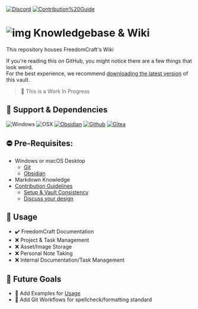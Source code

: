 [![Discord](https://img.shields.io/discord/683356137818816573?label=Discord&logo=discord&style=for-the-badge)](https://discord.gg/freedomcraft)
[![Contribution%20Guide](https://img.shields.io/badge/-Contribution%20Guide-informational?style=for-the-badge)](./CONTRIBUTING.md)

# ![img](https://cdn.freedomcraft.systems/assets/site/favicon/favicon-32x32.png) Knowledgebase & Wiki

This repository houses FreedomCraft's Wiki

If you're reading this on GitHub, you might notice there are a few things that look weird.  
For the best experience, we recommend [downloading the latest version](https://github.com/FreedomCraft-Network/wiki/releases/latest) of this vault.

> :construction: This is a Work In Progress

## :link: Support & Dependencies
![Windows](https://flat.badgen.net/badge/Windows/10+/5865F2?icon=windows)
![OSX](https://flat.badgen.net/badge/OSX%20Version/12+/5865F2?icon=apple)
[![Obsidian](https://flat.badgen.net/badge/Obsidian/Required/5865F2?icon=obsidian.md)](https://obsidian.md)
[![Github](https://flat.badgen.net/badge/Github/Supported/green?icon=github)](https://github.com/)
[![Gitea](https://img.shields.io/badge/Supported-Gitea?style=flat-square&logo=gitea&label=Gitea)](https://git.freedomcraft.systems/)

## ⛔ Pre-Requisites:
- Windows or macOS Desktop
  - [Git](https://git-scm.com/downloads)
  - [Obsidian](https://obsidian.md/download)
- Markdown Knowledge
- [Contribution Guidelines](./CONTRIBUTING.md)
	- [Setup & Vault Consistency](./CONTRIBUTING.md#Setup-and-Vault-Consistency)
	- [Discuss your design](./CONTRIBUTING.md#Discuss-your-design)

## :rocket: Usage
- :heavy_check_mark: FreedomCraft Documentation
- :x: Project & Task Management
- :x: Asset/Image Storage
- :x: Personal Note Taking
- :x: Internal Documentation/Task Management

## :dart: Future Goals
- :tada: Add Examples for [Usage](#rocket-usage)
- :tada: Add Git Workflows for spellcheck/formatting standard